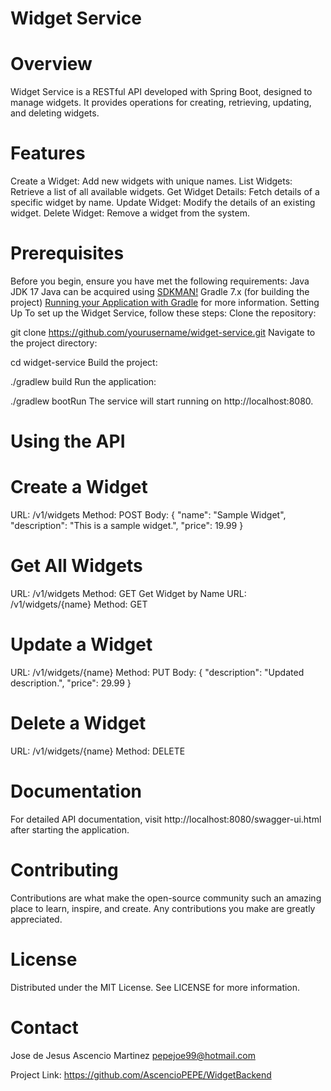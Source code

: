 # Widget Service
# Overview
Widget Service is a RESTful API developed with Spring Boot, designed to manage widgets. It provides operations for creating, retrieving, updating, and deleting widgets.

# Features
Create a Widget: Add new widgets with unique names.
List Widgets: Retrieve a list of all available widgets.
Get Widget Details: Fetch details of a specific widget by name.
Update Widget: Modify the details of an existing widget.
Delete Widget: Remove a widget from the system.

# Prerequisites
Before you begin, ensure you have met the following requirements:
Java JDK 17 Java can be acquired using [SDKMAN!](https://sdkman.io/)
Gradle 7.x (for building the project) [Running your Application with Gradle](https://docs.spring.io/spring-boot/docs/current/gradle-plugin/reference/htmlsingle/#running-your-application) for more information.
Setting Up
To set up the Widget Service, follow these steps:
Clone the repository:

git clone https://github.com/yourusername/widget-service.git
Navigate to the project directory:

cd widget-service
Build the project:

./gradlew build
Run the application:

./gradlew bootRun
The service will start running on http://localhost:8080.

# Using the API
# Create a Widget
URL: /v1/widgets
Method: POST
Body:
{
  "name": "Sample Widget",
  "description": "This is a sample widget.",
  "price": 19.99
}
# Get All Widgets
URL: /v1/widgets
Method: GET
Get Widget by Name
URL: /v1/widgets/{name}
Method: GET
# Update a Widget
URL: /v1/widgets/{name}
Method: PUT
Body:
{
  "description": "Updated description.",
  "price": 29.99
}
# Delete a Widget
URL: /v1/widgets/{name}
Method: DELETE
# Documentation
For detailed API documentation, visit http://localhost:8080/swagger-ui.html after starting the application.

# Contributing
Contributions are what make the open-source community such an amazing place to learn, inspire, and create. Any contributions you make are greatly appreciated.

# License
Distributed under the MIT License. See LICENSE for more information.

# Contact
Jose de Jesus Ascencio Martinez pepejoe99@hotmail.com

Project Link: https://github.com/AscencioPEPE/WidgetBackend
